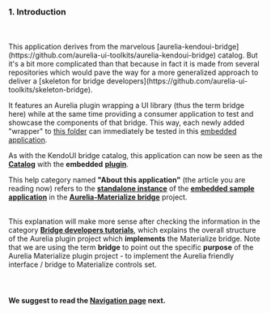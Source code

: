 <br>

### 1. Introduction
<br>
<br>
This application derives from the marvelous [aurelia-kendoui-bridge](https://github.com/aurelia-ui-toolkits/aurelia-kendoui-bridge) catalog. But it's a bit more complicated than that because in fact it is made from several repositories which would pave the way for a more generalized approach to deliver a [skeleton for bridge developers](https://github.com/aurelia-ui-toolkits/skeleton-bridge).

It features an Aurelia plugin wrapping a UI library (thus the term bridge here) while at the same time providing a consumer application to test and showcase the components of that bridge. This way, each newly added "wrapper" to [this folder](https://github.com/aurelia-ui-toolkits/aurelia-materialize-bridge/tree/master/src) can immediately be tested in this [embedded application](https://github.com/aurelia-ui-toolkits/aurelia-materialize-bridge/tree/master/sample/src).

As with the KendoUI bridge catalog, this application can now be seen as the **[Catalog](#/samples)** with the __embedded__ **[plugin](https://github.com/aurelia-ui-toolkits/aurelia-materialize-bridge/tree/master/src)**.

This help category named **"About this application"** (the article you are reading now) refers to the **[standalone instance](http://aurelia-ui-toolkits.github.io/demo-materialize)** of the **[embedded sample application](https://github.com/aurelia-ui-toolkits/aurelia-materialize-bridge/tree/master/sample)** in the **[Aurelia-Materialize bridge](https://github.com/aurelia-ui-toolkits/aurelia-materialize-bridge)** project.
<br><br>


This explanation will make more sense after checking the information in the category **[Bridge developers tutorials](#/help/docs/bridge_developers_tutorials/1._introduction)**, which explains the overall structure of the Aurelia plugin project which **implements** the Materialize bridge. Note that we are using the term **bridge** to point out the specific **purpose** of the Aurelia Materialize plugin project - to implement the Aurelia friendly interface / bridge to Materialize controls set.
<br>
<br>
<br>
#### We suggest to read the [Navigation page](#/help/docs/about_this_application/2._navigation_guide) next.
